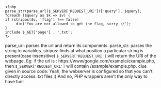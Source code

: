 ```
<?php
parse_str(parse_url($_SERVER['REQUEST_URI'])['query'], $query);
foreach ($query as $k => $v) {
if (stripos($v, 'flag') !== false)
     die('You are not allowed to get the flag, sorry :/');
}
include $_GET['page'] . '.txt';
?>
```
parse_url: parses the url and return its components.
parse_str: parses the string to variables.
stripos: finds at what position a particular string is present(case insensitive)
`$_SERVER['REQUEST_URI']` will return the URI of the webpage.
Eg: if the url is : https://www/google.com/example/example.php, then `$_SERVER['REQUEST_UR1']` will contain /example/example.php.
clue given in source code:  Yeah, the webserver is configured so that you can't directly access .txt files :)
                        And no, PHP wrappers aren't the only way to have fun!




